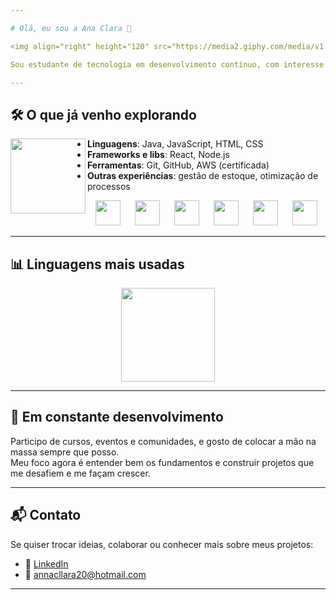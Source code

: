 ```yaml
---

# Olá, eu sou a Ana Clara 👋

<img align="right" height="120" src="https://media2.giphy.com/media/v1.Y2lkPTc5MGI3NjExc2N5eHJ5b214N3RhdGgwNGZxczgyNGozYmh4OW03bmVxYWo0N2RvOSZlcD12MV9pbnRlcm5hbF9naWZfYnlfaWQmY3Q9cw/xT9IgzvnOyNDYnxeHS/giphy.webp" />

Sou estudante de tecnologia em desenvolvimento contínuo, com interesse em soluções digitais voltadas para problemas reais. Estudo diferentes áreas e ferramentas com foco em aprendizado prático e aplicável.

---
```


## 🛠️ O que já venho explorando

<img align="left" height="120" src="https://media0.giphy.com/media/Q7SKqn3G97xpmfSOvG/giphy.webp?cid=ecf05e47qj9z4i78p3pm8fxvt1iym3axkxvfqsjpdtvib7ix&ep=v1_gifs_search&rid=giphy.webp&ct=g" />

- **Linguagens**: Java, JavaScript, HTML, CSS  
- **Frameworks e libs**: React, Node.js  
- **Ferramentas**: Git, GitHub, AWS (certificada)  
- **Outras experiências**: gestão de estoque, otimização de processos  

<div align="center">
  <img src="https://cdn.jsdelivr.net/gh/devicons/devicon/icons/javascript/javascript-original.svg" height="40" />
  <img width="15" />
  <img src="https://cdn.jsdelivr.net/gh/devicons/devicon/icons/css3/css3-original.svg" height="40" />
  <img width="15" />
  <img src="https://cdn.jsdelivr.net/gh/devicons/devicon/icons/git/git-original.svg" height="40" />
  <img width="15" />
  <img src="https://cdn.jsdelivr.net/gh/devicons/devicon/icons/github/github-original.svg" height="40" />
  <img width="15" />
  <img src="https://cdn.jsdelivr.net/gh/devicons/devicon/icons/html5/html5-original.svg" height="40" />
  <img width="15" />
  <img src="https://cdn.jsdelivr.net/gh/devicons/devicon/icons/mysql/mysql-original.svg" height="40" />
</div>

---

## 📊 Linguagens mais usadas

<div align="center">
  <img src="https://github-readme-stats.vercel.app/api/top-langs?username=AnaClaraCruz1&locale=en&hide_title=false&layout=compact&card_width=320&langs_count=5&theme=dracula&hide_border=false&order=2" height="150" />
</div>

---

## 🌱 Em constante desenvolvimento
  
Participo de cursos, eventos e comunidades, e gosto de colocar a mão na massa sempre que posso.  
Meu foco agora é entender bem os fundamentos e construir projetos que me desafiem e me façam crescer.

---

## 📬 Contato

Se quiser trocar ideias, colaborar ou conhecer mais sobre meus projetos:

- 💼 [LinkedIn](https://www.linkedin.com/in/anaclaracruz-dev/)  
- 📧 annacllara20@hotmail.com  




---
